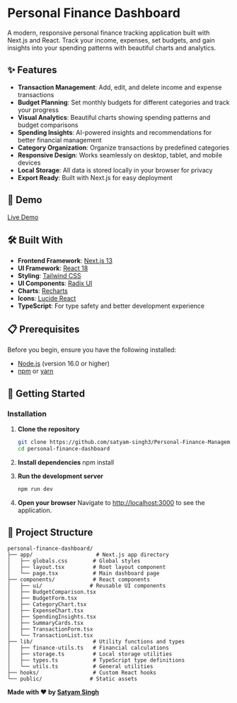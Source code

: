 # Personal Finance Dashboard

A modern, responsive personal finance tracking application built with Next.js and React. Track your income, expenses, set budgets, and gain insights into your spending patterns with beautiful charts and analytics.


## ✨ Features

- **Transaction Management**: Add, edit, and delete income and expense transactions
- **Budget Planning**: Set monthly budgets for different categories and track your progress
- **Visual Analytics**: Beautiful charts showing spending patterns and budget comparisons
- **Spending Insights**: AI-powered insights and recommendations for better financial management
- **Category Organization**: Organize transactions by predefined categories
- **Responsive Design**: Works seamlessly on desktop, tablet, and mobile devices
- **Local Storage**: All data is stored locally in your browser for privacy
- **Export Ready**: Built with Next.js for easy deployment

## 🚀 Demo

[Live Demo](https://your-demo-link.vercel.app)


## 🛠️ Built With

- **Frontend Framework**: [Next.js 13](https://nextjs.org/)
- **UI Framework**: [React 18](https://reactjs.org/)
- **Styling**: [Tailwind CSS](https://tailwindcss.com/)
- **UI Components**: [Radix UI](https://www.radix-ui.com/)
- **Charts**: [Recharts](https://recharts.org/)
- **Icons**: [Lucide React](https://lucide.dev/)
- **TypeScript**: For type safety and better development experience

## 📋 Prerequisites

Before you begin, ensure you have the following installed:
- [Node.js](https://nodejs.org/) (version 16.0 or higher)
- [npm](https://www.npmjs.com/) or [yarn](https://yarnpkg.com/)

## 🚀 Getting Started

### Installation

1. **Clone the repository**
   ```bash
   git clone https://github.com/satyam-singh3/Personal-Finance-Management-Tool.git
   cd personal-finance-dashboard
   ```

2. **Install dependencies**
   npm install


3. **Run the development server**
   ```bash
   npm run dev

4. **Open your browser**
   Navigate to [http://localhost:3000](http://localhost:3000) to see the application.

## 📁 Project Structure

```
personal-finance-dashboard/
├── app/                    # Next.js app directory
│   ├── globals.css        # Global styles
│   ├── layout.tsx         # Root layout component
│   └── page.tsx           # Main dashboard page
├── components/            # React components
│   ├── ui/               # Reusable UI components
│   ├── BudgetComparison.tsx
│   ├── BudgetForm.tsx
│   ├── CategoryChart.tsx
│   ├── ExpenseChart.tsx
│   ├── SpendingInsights.tsx
│   ├── SummaryCards.tsx
│   ├── TransactionForm.tsx
│   └── TransactionList.tsx
├── lib/                   # Utility functions and types
│   ├── finance-utils.ts   # Financial calculations
│   ├── storage.ts         # Local storage utilities
│   ├── types.ts           # TypeScript type definitions
│   └── utils.ts           # General utilities
├── hooks/                 # Custom React hooks
└── public/               # Static assets
```



**Made with ❤️ by [Satyam Singh](https://github.com/satyam-singh3)**